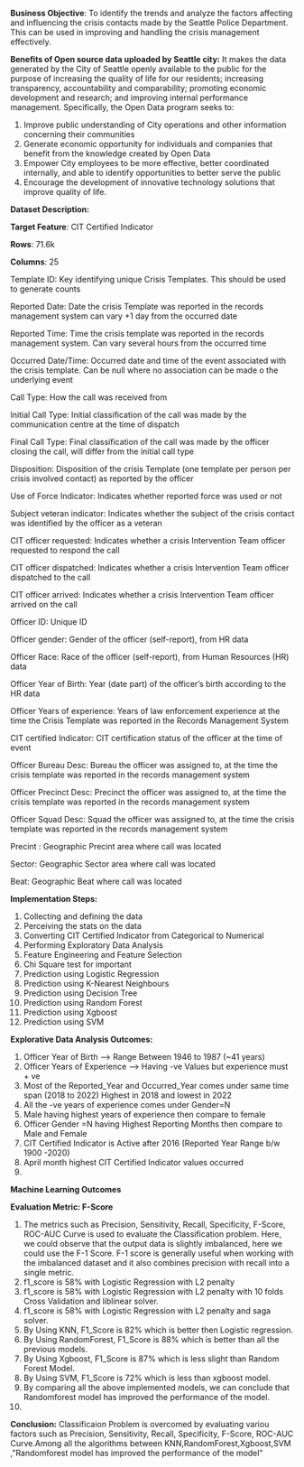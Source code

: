 **Business Objective**:
 To identify the trends and analyze the factors affecting and influencing the crisis contacts made by the Seattle Police Department. This can be used in improving and handling the crisis management effectively.
 
**Benefits of Open source data uploaded by Seattle city:**
It makes the data generated by the City of Seattle openly available to the public for the purpose of increasing the quality of life for our residents; increasing transparency, accountability and comparability; promoting economic development and research; and improving internal performance management.
Specifically, the Open Data program seeks to:
1.	Improve public understanding of City operations and other information concerning their communities
2.	Generate economic opportunity for individuals and companies that benefit from the knowledge created by Open Data
3.	Empower City employees to be more effective, better coordinated internally, and able to identify opportunities to better serve the public
4.	Encourage the development of innovative technology solutions that improve quality of life.

**Dataset Description:**

**Target Feature**: CIT Certified Indicator

**Rows**: 71.6k

**Columns**: 25

Template ID: Key identifying unique Crisis Templates. This should be used to generate counts

Reported Date: Date the crisis Template was reported in the records management system can vary +1 day from the occurred date

Reported Time: Time the crisis template was reported in the records management system. Can vary several hours from the occurred time

Occurred Date/Time: Occurred date and time of the event associated with the crisis template. Can be null where no association can be made o the underlying event

Call Type: How the call was received from

Initial Call Type: Initial classification of the call was made by the communication centre at the time of dispatch

Final Call Type: Final classification of the call was made by the officer closing the call, will differ from the initial call type

Disposition: Disposition of the crisis Template (one template per person per crisis involved contact) as reported by the officer

Use of Force Indicator: Indicates whether reported force was used or not

Subject veteran indicator: Indicates whether the subject of the crisis contact was identified by the officer as a veteran 

CIT officer requested: Indicates whether a crisis Intervention Team officer requested to respond the call

CIT officer dispatched: Indicates whether a crisis Intervention Team officer dispatched to the call

CIT officer arrived: Indicates whether a crisis Intervention Team officer arrived on the call
 
Officer ID: Unique ID

Officer gender: Gender of the officer (self-report), from HR data

Officer Race: Race of the officer (self-report), from Human Resources (HR) data

Officer Year of Birth: Year (date part) of the officer’s birth according to the HR data

Officer Years of experience: Years of law enforcement experience at the time the Crisis Template was reported in the Records Management System

CIT certified Indicator: CIT certification status of the officer at the time of event

Officer Bureau Desc: Bureau the officer was assigned to, at the time the crisis template was reported in the records management system

Officer Precinct Desc: Precinct the officer was assigned to, at the time the crisis template was reported in the records management system

Officer Squad Desc:  Squad the officer was assigned to, at the time the crisis template was reported in the records management system 

Precint : Geographic Precint area where call was located

Sector: Geographic Sector area where call was located

Beat: Geographic Beat where call was located

**Implementation Steps:** 

1.  Collecting and defining the data
2. 	Perceiving the stats on the data
3. 	Converting CIT Certified Indicator from Categorical to Numerical
4. 	Performing Exploratory Data Analysis
5. 	Feature Engineering and Feature Selection
6. 	Chi Square test for important
7.  Prediction using Logistic Regression
8.  Prediction using K-Nearest Neighbours
9. 	Prediction using Decision Tree
10. Prediction using Random Forest
11. Prediction using Xgboost
12. Prediction using SVM

**Explorative Data Analysis Outcomes:**

1. Officer Year of Birth --> Range Between 1946 to 1987 (~41 years)
2. Officer Years of Experience --> Having -ve Values but experience must + ve
3. Most of the Reported_Year and Occurred_Year comes under same time span (2018 to 2022) Highest in 2018 and lowest in 2022
4. All the -ve years of experience comes under Gender=N
5. Male having highest years of experience then compare to female
6. Officer Gender =N having Highest Reporting Months then compare to Male and Female
7. CIT Certified Indicator is Active after 2016 (Reported Year Range b/w 1900 -2020)
8. April month highest CIT Certified Indicator values occurred
9. 
**Machine Learning Outcomes**

**Evaluation Metric: F-Score**

1) The metrics such as Precision, Sensitivity, Recall, Specificity, F-Score, ROC-AUC Curve is used to evaluate the Classification problem. Here, we could observe that the output data is slightly imbalanced, here we could use the F-1 Score. F-1 score is generally useful when working with the imbalanced dataset and it also combines precision with recall into a single metric.
2) f1_score is 58% with Logistic Regression with L2 penalty
3) f1_score is 58% with Logistic Regression with L2 penalty with 10 folds Cross Validation and liblinear solver.
4) f1_score is 58% with Logistic Regression with L2 penalty and saga solver.
5) By Using KNN, F1_Score is 82% which is better then Logistic regression.
6) By Using RandomForest, F1_Score is 88% which is better than all the previous models.
7) By Using Xgboost, F1_Score is 87% which is less slight than Random Forest Model.
8) By Using SVM, F1_Score is 72% which is less than xgboost model.
9) By comparing all the above implemented models, we can conclude that Randomforest model has improved the performance of the model.
10) 
**Conclusion:** 
Classificaion Problem is overcomed by evaluating variou factors such as Precision, Sensitivity, Recall, Specificity, F-Score, ROC-AUC Curve.Among all the algorithms between KNN,RandomForest,Xgboost,SVM ,"Randomforest model has improved the performance of the model"






